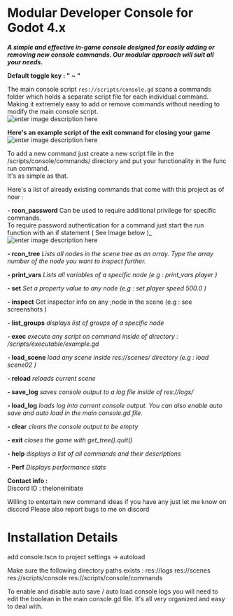 ﻿# Modular Developer Console for Godot 4.x

_**A simple and effective in-game console designed for easily adding or removing new console commands. Our modular approach will suit all your needs.**_  
  
**Default toggle key : " ~ "**  
  
The main console script `res://scripts/console.gd` scans a commands folder which holds a separate script file for each individual command. Making it extremely easy to add or remove commands without needing to modify the main console script.  
![enter image description here](https://i.imgur.com/74pd5M1.png)
  
**Here's an example script of the exit command for closing your game**
![enter image description here](https://i.imgur.com/CqmVf3W.png)
  
To add a new command just create a new script file in the /scripts/console/commands/ directory and put your functionality in the func run command.  
It's as simple as that.  
  
Here's a list of already existing commands that come with this project as of now :  
  

 **- rcon_password** **<password>**
Can be used to require additional privilege for specific commands.  
To require password authentication for a command just start the run function with an if statement 
( See Image below )_  
![enter image description here](https://i.imgur.com/DeL3t9F.png)

  
**- rcon_tree**
_Lists all nodes in the scene tree as an array._
_Type the array number of the node you want to inspect further._  

**- print_vars**
_Lists all variables of a specific node (e.g : print_vars player )_

**- set**
_Set a property value to any node (e.g : set player speed 500.0 )_

**- inspect**
Get inspector info on any ;node in the scene (e.g : see screenshots )

**- list_groups** 
_displays list of groups of a specific node_

**- exec**
_execute any script on command_ _inside of directory : /scripts/executable/example.gd_

 **- load_scene**
_load any scene inside res://scenes/ directory_ _(e.g : load scene02 )_  

**- reload**
_reloads current scene_  

 **- save_log**
_saves console output to a log file inside of res://logs/_

 **- load_log**
_loads log into current console output._
_You can also enable auto save and auto load in the main console.gd file._

 **- clear**
_clears the console output to be empty_  

 **- exit**
_closes the game with get_tree().quit()_

**- help**
_displays a list of all commands and their descriptions_  

**- Perf**
_Displays performance stats_
  
  
**Contact info :**  
Discord ID : theloneinitiate  
  
Willing to entertain new command ideas if you have any just let me know on discord
Please also report bugs to me on discord



# Installation Details

add console.tscn to project settings -> autoload

Make sure the following directory paths exists :
res://logs
res://scenes
res://scripts/console
res://scripts/console/commands



To enable and disable auto save / auto load console logs you will need to edit the boolean in the main console.gd file.
It's all very organized and easy to deal with.
